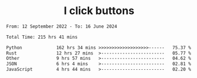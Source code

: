 <h1 align="center">
I click buttons
</h1>

<!--START_SECTION:waka-->

```txt
From: 12 September 2022 - To: 16 June 2024

Total Time: 215 hrs 41 mins

Python             162 hrs 34 mins >>>>>>>>>>>>>>>>>>>------   75.37 %
Rust               12 hrs 27 mins  >------------------------   05.77 %
Other              9 hrs 57 mins   >------------------------   04.62 %
JSON               6 hrs 4 mins    >------------------------   02.81 %
JavaScript         4 hrs 44 mins   >------------------------   02.20 %
```

<!--END_SECTION:waka-->

